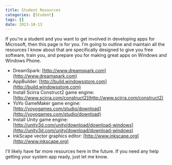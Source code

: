 ```yaml
---
title: Student Resources
categories: [Student]
tags: []
date: 2013-10-13
---
```


If you&#39;re a student and you want to get involved in developing apps for Microsoft, then this page is for you. I&#39;m going to outline and maintain all the resources I know about that are specifically designed to give you free software, train you, and prepare you for making great apps on Windows and Windows Phone.

- DreamSpark: [http://www.dreamspark.com](http://www.dreamspark.com)
- AppBuilder: [http://build.windowsstore.com](http://build.windowsstore.com)
- Install Scirra Construct2 game engine: [http://www.scirra.com/construct2](http://www.scirra.com/construct2)
- YoYo GameMaker game engine: [http://yoyogames.com/studio/download](http://yoyogames.com/studio/download)
- Install Unity game engine: [http://unity3d.com/unity/download/download-windows](http://unity3d.com/unity/download/download-windows)
- InkScape vector graphics editor: [http://www.inkscape.org](http://www.inkscape.org)

I&#39;ll likely have far more resources here in the future. If you need any help getting your system app ready, just let me know.